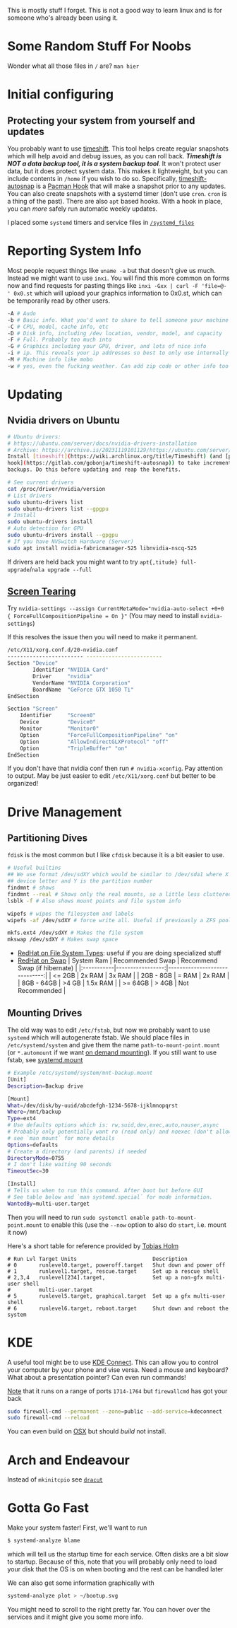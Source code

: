 This is mostly stuff I forget.
This is not a good way to learn linux and is for someone who's already been
using it.

# Some Random Stuff For Noobs
Wonder what all those files in `/` are? `man hier`

# Initial configuring 
## Protecting your system from yourself and updates
You probably want to use [timeshift](https://wiki.archlinux.org/title/Timeshift).
This tool helps create regular snapshots which will help avoid and debug issues,
as you can roll back.
***Timeshift is NOT a data backup tool, it is a system backup tool***.
It won't protect user data, but it does protect system data.
This makes it lightweight, but you can include contents in `/home` if you wish
to do so.
Specifically, [timeshift-autosnap](https://gitlab.com/gobonja/timeshift-autosnap)
is a [Pacman Hook](https://wiki.archlinux.org/title/Pacman#Hooks) that will make a snapshot
prior to any updates.
You can also create snapshots with a systemd timer (don't use `cron`. `cron` is
a thing of the past).
There are also `apt` based hooks.
With a hook in place, you can *more* safely run automatic weekly updates.

I placed some `systemd` timers and service files in [`/systemd_files`](/systemd_files)

# Reporting System Info
Most people request things like `uname -a` but that doesn't give us much.
Instead we might want to use `inxi`.
You will find this more common on forms now and find requests for pasting things
like `inxi -Gxx | curl -F 'file=@-' 0x0.st` which will upload your graphics
information to 0x0.st, which can be temporarily read by other users. 

```bash
-A # Audo
-b # Basic info. What you'd want to share to tell someone your machine
-C # CPU, model, cache info, etc
-D # Disk info, including /dev location, vendor, model, and capacity
-F # Full. Probably too much into
-G # Graphics including your GPU, driver, and lots of nice info
-i # ip. This reveals your ip addresses so best to only use internally
-M # Machine info like mobo
-w # yes, even the fucking weather. Can add zip code or other info too
```

# Updating
## Nvidia drivers on Ubuntu
```bash
# Ubuntu drivers: 
# https://ubuntu.com/server/docs/nvidia-drivers-installation
# Archive: https://archive.is/20231119101129/https://ubuntu.com/server/docs/nvidia-drivers-installation
Install [timeshift](https://wiki.archlinux.org/title/Timeshift) (and [pacman
hook](https://gitlab.com/gobonja/timeshift-autosnap)) to take incremental
backups. Do this before updating and reap the benefits.

# See current drivers
cat /proc/driver/nvidia/version
# List drivers
sudo ubuntu-drivers list
sudo ubuntu-drivers list --gpgpu
# Install
sudo ubuntu-drivers install
# Auto detection for GPU
sudo ubuntu-drivers install --gpgpu
# If you have NVSwitch Hardware (Server)
sudo apt install nvidia-fabricmanager-525 libnvidia-nscq-525
```
If drivers are held back you might want to try `apt{,titude} full-upgrade`/`nala upgrade
--full`

## [Screen Tearing](https://wiki.archlinux.org/title/NVIDIA/Troubleshooting#Avoid_screen_tearing)
Try `nvidia-settings --assign CurrentMetaMode="nvidia-auto-select +0+0 { ForceFullCompositionPipeline = On }"`
(You may need to install `nvidia-settings`)

If this resolves the issue then you will need to make it permanent. 
```bash
/etc/X11/xorg.conf.d/20-nvidia.conf
------------------------ ------------------------
Section "Device"
        Identifier "NVIDIA Card"
        Driver     "nvidia"
        VendorName "NVIDIA Corporation"
        BoardName  "GeForce GTX 1050 Ti"
EndSection

Section "Screen"
    Identifier     "Screen0"
    Device         "Device0"
    Monitor        "Monitor0"
    Option         "ForceFullCompositionPipeline" "on"
    Option         "AllowIndirectGLXProtocol" "off"
    Option         "TripleBuffer" "on"
EndSection
```
If you don't have that nvidia conf then run `# nvidia-xconfig`.
Pay attention to output. May be just easier to edit `/etc/X11/xorg.conf` but
better to be organized!

# Drive Management
## Partitioning Dives
`fdisk` is the most common but I like `cfdisk` because it is a bit easier to
use.
```bash
# Useful builtins
## We use format /dev/sdXY which would be similar to /dev/sda1 where X is the
## device letter and Y is the partition number
findmnt # shows 
findmnt --real # Shows only the real mounts, so a little less cluttered
lsblk -f # Also shows mount points and file system info

wipefs # wipes the filesystem and labels
wipefs -af /dev/sdXY # force write all. Useful if previously a ZFS pool

mkfs.ext4 /dev/sdXY # Makes the file system
mkswap /dev/sdXY # Makes swap space
```
- [RedHat on File System Types](https://access.redhat.com/articles/3129891):
useful if you are doing specialized stuff
- [RedHat on
Swap](https://access.redhat.com/documentation/en-us/red_hat_enterprise_linux/7/html/storage_administration_guide/ch-swapspace)
| System Ram | Recommended Swap | Recommend Swap (if hibernate) |
|:-----------|-----------------:|------------------------------:|
| <= 2GB  |  2x RAM | 3x RAM |
| 2GB - 8GB | = RAM | 2x RAM |
| 8GB - 64GB | >4 GB | 1.5x RAM |
| >= 64GB | > 4GB | Not Recommended |

## Mounting Drives
The old way was to edit `/etc/fstab`, but now we probably want to use `systemd`
which will autogenerate fstab.
We should place files in `/etc/systemd/system` and give them the name
`path-to-mount-point.mount` (or `*.automount` if we want [on demand
mounting](https://unix.stackexchange.com/a/570987)).
If you still want to use fstab, see [systemd.mount](https://man.archlinux.org/man/systemd.mount.5#FSTAB)
```bash
# Example /etc/systemd/system/mnt-backup.mount
[Unit]
Description=Backup drive

[Mount]
What=/dev/disk/by-uuid/abcdefgh-1234-5678-ijklmnopqrst
Where=/mnt/backup
Type=ext4
# Use defaults options which is: rw,suid,dev,exec,auto,nouser,async
# Probably only potentially want ro (read only) and noexec (don't allow running executables)
# see `man mount` for more details
Options=defaults
# Create a directory (and parents) if needed
DirectoryMode=0755
# I don't like waiting 90 seconds
TimeoutSec=30

[Install]
# Tells us when to run this command. After boot but before GUI
# See table below and `man systemd.special` for mode information.
WantedBy=multi-user.target
```
Then you will need to run `sudo systemctl enable path-to-mount-point.mount` to
enable this (use the `--now` option to also do `start`, i.e. mount it now)

Here's a short table for reference provided by [Tobias Holm](https://unix.stackexchange.com/a/451617)
```
# Run Lvl Target Units                        Description
# 0       runlevel0.target, poweroff.target   Shut down and power off
# 1       runlevel1.target, rescue.target     Set up a rescue shell
# 2,3,4   runlevel[234].target,               Set up a non-gfx multi-user shell
#         multi-user.target
# 5       runlevel5.target, graphical.target  Set up a gfx multi-user shell
# 6       runlevel6.target, reboot.target     Shut down and reboot the system
```

# KDE
A useful tool might be to use [KDE
Connect](https://kdeconnect.kde.org/download.html).
This can allow you to control your computer by your phone and vise versa.
Need a mouse and keyboard? What about a presentation pointer? Can even run
commands!

[Note](https://userbase.kde.org/KDEConnect#I_have_two_devices_running_KDE_Connect_on_the_same_network.2C_but_they_can.27t_see_each_other) that it runs on a range of ports `1714-1764` but `firewallcmd` has got your
back
```bash
sudo firewall-cmd --permanent --zone=public --add-service=kdeconnect
sudo firewall-cmd --reload
```
You can even build on [OSX](https://community.kde.org/KDEConnect/Build_MacOS)
but should *build* not install.

# Arch and Endeavour
Instead of `mkinitcpio` see [`dracut`](https://wiki.archlinux.org/title/Dracut)

# Gotta Go Fast
Make your system faster!
First, we'll want to run
```bash
$ systemd-analyze blame
```
which will tell us the startup time for each service.
Often disks are a bit slow to startup.
Because of this, note that you will probably only need to load your disk that
the OS is on when booting and the rest can be handled later

We can also get some information graphically with
```bash
systemd-analyze plot > ~/bootup.svg
```
You might need to scroll to the right pretty far.
You can hover over the services and it might give you some more info.
